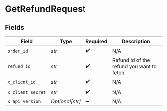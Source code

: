 # GetRefundRequest


## Fields

| Field                                      | Type                                       | Required                                   | Description                                |
| ------------------------------------------ | ------------------------------------------ | ------------------------------------------ | ------------------------------------------ |
| `order_id`                                 | *str*                                      | :heavy_check_mark:                         | N/A                                        |
| `refund_id`                                | *str*                                      | :heavy_check_mark:                         | Refund Id of the refund you want to fetch. |
| `x_client_id`                              | *str*                                      | :heavy_check_mark:                         | N/A                                        |
| `x_client_secret`                          | *str*                                      | :heavy_check_mark:                         | N/A                                        |
| `x_api_version`                            | *Optional[str]*                            | :heavy_minus_sign:                         | N/A                                        |